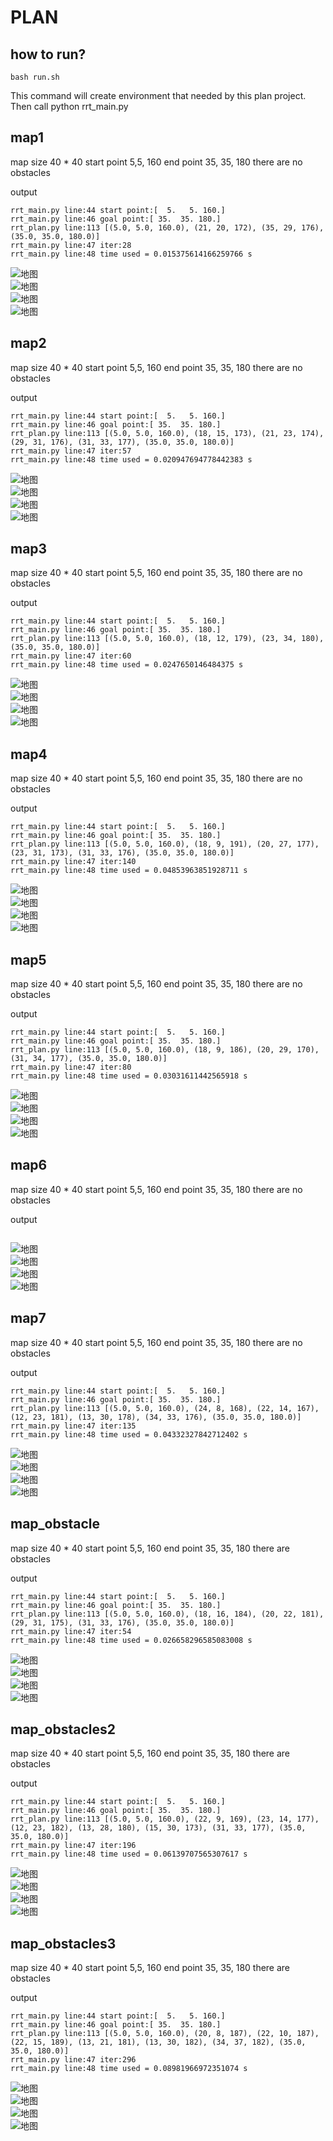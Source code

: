 # PLAN 

## how to run?

```shell
bash run.sh
```

This command will create environment that needed by this plan project.
Then call python rrt_main.py

## map1
   map size 40 * 40
   start point 5,5, 160
   end point 35, 35, 180
   there are no obstacles

output
```shell
rrt_main.py line:44 start point:[  5.   5. 160.]
rrt_main.py line:46 goal point:[ 35.  35. 180.]
rrt_plan.py line:113 [(5.0, 5.0, 160.0), (21, 20, 172), (35, 29, 176), (35.0, 35.0, 180.0)]
rrt_main.py line:47 iter:28
rrt_main.py line:48 time used = 0.015375614166259766 s
```

![地图](./output/map1/img1.png)  
![地图](./output/map1/img2.png)  
![地图](./output/map1/img3.png)  
![地图](./output/map1/img3.png)  

## map2
   map size 40 * 40
   start point 5,5, 160
   end point 35, 35, 180
   there are no obstacles

output
```shell
rrt_main.py line:44 start point:[  5.   5. 160.]
rrt_main.py line:46 goal point:[ 35.  35. 180.]
rrt_plan.py line:113 [(5.0, 5.0, 160.0), (18, 15, 173), (21, 23, 174), (29, 31, 176), (31, 33, 177), (35.0, 35.0, 180.0)]
rrt_main.py line:47 iter:57
rrt_main.py line:48 time used = 0.020947694778442383 s
```

![地图](./output/map2/img1.png)  
![地图](./output/map2/img2.png)  
![地图](./output/map2/img3.png)  
![地图](./output/map2/img3.png)  

## map3
   map size 40 * 40
   start point 5,5, 160
   end point 35, 35, 180
   there are no obstacles

output
```shell
rrt_main.py line:44 start point:[  5.   5. 160.]
rrt_main.py line:46 goal point:[ 35.  35. 180.]
rrt_plan.py line:113 [(5.0, 5.0, 160.0), (18, 12, 179), (23, 34, 180), (35.0, 35.0, 180.0)]
rrt_main.py line:47 iter:60
rrt_main.py line:48 time used = 0.0247650146484375 s
```

![地图](./output/map3/img1.png)  
![地图](./output/map3/img2.png)  
![地图](./output/map3/img3.png)  
![地图](./output/map3/img3.png)  

## map4
   map size 40 * 40
   start point 5,5, 160
   end point 35, 35, 180
   there are no obstacles

output
```shell
rrt_main.py line:44 start point:[  5.   5. 160.]
rrt_main.py line:46 goal point:[ 35.  35. 180.]
rrt_plan.py line:113 [(5.0, 5.0, 160.0), (18, 9, 191), (20, 27, 177), (23, 31, 173), (31, 33, 176), (35.0, 35.0, 180.0)]
rrt_main.py line:47 iter:140
rrt_main.py line:48 time used = 0.04853963851928711 s
```

![地图](./output/map4/img1.png)  
![地图](./output/map4/img2.png)  
![地图](./output/map4/img3.png)  
![地图](./output/map4/img3.png)  

## map5
   map size 40 * 40
   start point 5,5, 160
   end point 35, 35, 180
   there are no obstacles

output
```shell
rrt_main.py line:44 start point:[  5.   5. 160.]
rrt_main.py line:46 goal point:[ 35.  35. 180.]
rrt_plan.py line:113 [(5.0, 5.0, 160.0), (18, 9, 186), (20, 29, 170), (31, 34, 177), (35.0, 35.0, 180.0)]
rrt_main.py line:47 iter:80
rrt_main.py line:48 time used = 0.03031611442565918 s
```

![地图](./output/map5/img1.png)  
![地图](./output/map5/img2.png)  
![地图](./output/map5/img3.png)  
![地图](./output/map5/img3.png)  

## map6
   map size 40 * 40
   start point 5,5, 160
   end point 35, 35, 180
   there are no obstacles

output
```shell
```

![地图](./output/map6/img1.png)  
![地图](./output/map6/img2.png)  
![地图](./output/map6/img3.png)  
![地图](./output/map6/img3.png)  
## map7
   map size 40 * 40
   start point 5,5, 160
   end point 35, 35, 180
   there are no obstacles

output
```shell
rrt_main.py line:44 start point:[  5.   5. 160.]
rrt_main.py line:46 goal point:[ 35.  35. 180.]
rrt_plan.py line:113 [(5.0, 5.0, 160.0), (24, 8, 168), (22, 14, 167), (12, 23, 181), (13, 30, 178), (34, 33, 176), (35.0, 35.0, 180.0)]
rrt_main.py line:47 iter:135
rrt_main.py line:48 time used = 0.04332327842712402 s
```

![地图](./output/map7/img1.png)  
![地图](./output/map7/img2.png)  
![地图](./output/map7/img3.png)  
![地图](./output/map7/img3.png)  

## map_obstacle
   map size 40 * 40
   start point 5,5, 160
   end point 35, 35, 180
   there are obstacles

output
```shell
rrt_main.py line:44 start point:[  5.   5. 160.]
rrt_main.py line:46 goal point:[ 35.  35. 180.]
rrt_plan.py line:113 [(5.0, 5.0, 160.0), (18, 16, 184), (20, 22, 181), (29, 31, 175), (31, 33, 176), (35.0, 35.0, 180.0)]
rrt_main.py line:47 iter:54
rrt_main.py line:48 time used = 0.026658296585083008 s
```

![地图](./output/map_obstacle/img1.png)  
![地图](./output/map_obstacle/img2.png)  
![地图](./output/map_obstacle/img3.png)  
![地图](./output/map_obstacle/img4.png)  

## map_obstacles2
   map size 40 * 40
   start point 5,5, 160
   end point 35, 35, 180
   there are obstacles

output
```shell
rrt_main.py line:44 start point:[  5.   5. 160.]
rrt_main.py line:46 goal point:[ 35.  35. 180.]
rrt_plan.py line:113 [(5.0, 5.0, 160.0), (22, 9, 169), (23, 14, 177), (12, 23, 182), (13, 28, 180), (15, 30, 173), (31, 33, 177), (35.0, 35.0, 180.0)]
rrt_main.py line:47 iter:196
rrt_main.py line:48 time used = 0.06139707565307617 s
```

![地图](./output/map_obstacle2/img1.png)  
![地图](./output/map_obstacle2/img2.png)  
![地图](./output/map_obstacle2/img3.png)  
![地图](./output/map_obstacle2/img4.png)  

## map_obstacles3
   map size 40 * 40
   start point 5,5, 160
   end point 35, 35, 180
   there are obstacles

output
```shell
rrt_main.py line:44 start point:[  5.   5. 160.]
rrt_main.py line:46 goal point:[ 35.  35. 180.]
rrt_plan.py line:113 [(5.0, 5.0, 160.0), (20, 8, 187), (22, 10, 187), (22, 15, 189), (13, 21, 181), (13, 30, 182), (34, 37, 182), (35.0, 35.0, 180.0)]
rrt_main.py line:47 iter:296
rrt_main.py line:48 time used = 0.08981966972351074 s
```

![地图](./output/map_obstacle3/img1.png)  
![地图](./output/map_obstacle3/img2.png)  
![地图](./output/map_obstacle3/img3.png)  
![地图](./output/map_obstacle3/img4.png)  
